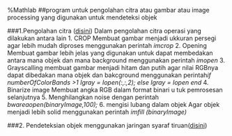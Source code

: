 %Mathlab
##program untuk pengolahan citra atau gambar atau image processing yang digunakan untuk mendeteksi objek

###1.Pengolahan citra ([disini](https://github.com/Rchampz/Mathlab/tree/main/Pengolahan_citra))
   Dalam pengolahan citra operasi yang dilakukan antara lain
      1. CROP 
         Membuat gambar menjadi ukkuran persegi agar lebih mudah diproses 
         menggunakan perintah *imcrop*
      2. Opening
         Membuat gambar lebih jelas yang digunakan untuk dapat membedakan antara mana objek dan mana background 
         menggunakan perintah *imopen*
      3. Grayscalling
         membuat gambar menjadi hitam dan putih agar nilai RGBnya dapat dibedakan mana objek dan bakcground
         menggunakan perintah*if numberOfColorBands >1
                            Igray = Iopen(:,:,2);
                          else
                            Igray = Iopen
                          end*
      4. Binarize image
         Membuat angka RGB dalam format binari u tuk pemrosesan selanjutnya
      5. Menghilangkan noise
         dengan perintah *bwareaopen(binaryImage,100);*
      6. mengisi lubang dalam objek
         Agar objek menjadi lebih solid menggunakan perintah *imfill (binaryImage)*

###2. Pendeteksian objek menggunakan jaringan syaraf tiruan([disini](Jaringan_syaraf_tiruan))
